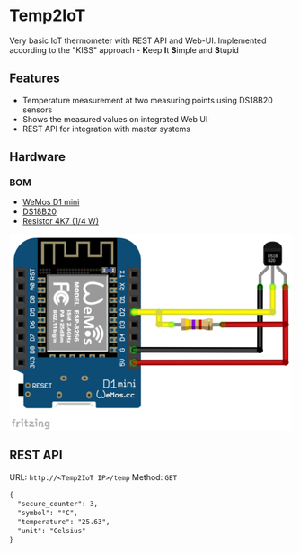 # Temp2IoT
Very basic IoT thermometer with REST API and Web-UI. Implemented according to the "KISS" approach - **K**eep **I**t **S**imple and **S**tupid

## Features
* Temperature measurement at two measuring points using DS18B20 sensors
* Shows the measured values on integrated Web UI
* REST API for integration with master systems


## Hardware

### BOM
* [WeMos D1 mini](https://www.amazon.de/IZOKEE-NodeMcu-Internet-Entwicklungsboard-Compatible/dp/B076FBY2V3/ref=as_li_ss_tl?__mk_de_DE=%C3%85M%C3%85%C5%BD%C3%95%C3%91&dchild=1&qid=1592418090&sr=8-5&linkCode=ll1&tag=100prznt-21&linkId=f3bde55472d2f2ab4ed9c8f40f638c63&language=de_DE)
* [DS18B20](https://www.amazon.de/dp/B07THK58HZ/ref=as_li_ss_tl?psc=1&pd_rd_i=B07THK58HZ&pd_rd_w=TGL74&pf_rd_p=d3e24f85-c2f2-4959-bef4-3acc5e4e81dc&pd_rd_wg=A3WRB&pf_rd_r=X37HF7ZJ44633Y9M4PCM&pd_rd_r=4a531349-a32b-4541-8ff9-788a774e66cb&spLa=ZW5jcnlwdGVkUXVhbGlmaWVyPUEyU1dRS0lBWUVCTTRRJmVuY3J5cHRlZElkPUEwOTM4MzczMkxMUllKRDA2MlZKUSZlbmNyeXB0ZWRBZElkPUEwOTg2ODAzMVNUTTE4RzQ1WEVWOCZ3aWRnZXROYW1lPXNwX2RldGFpbCZhY3Rpb249Y2xpY2tSZWRpcmVjdCZkb05vdExvZ0NsaWNrPXRydWU=&linkCode=ll1&tag=100prznt-21&linkId=0dc38a880e2eaa75ad446c9fc781f950&language=de_DE)
* [Resistor 4K7 (1/4 W)](https://www.amazon.de/10-St%C3%BCck-Metallschichtwiderst%C3%A4nde-Watt-kOhm/dp/B01LXS3YX2/ref=as_li_ss_tl?__mk_de_DE=%C3%85M%C3%85%C5%BD%C3%95%C3%91&dchild=1&keywords=widerstand+4k7&qid=1592418150&sr=8-17&linkCode=ll1&tag=100prznt-21&linkId=6a3010cb892f7c3a93626a7539130374&language=de_DE)

<p align="center">
  <img src="hardware/temp2iot_wiring.png" alt="Temp2IoT wiring" />
</p>

## REST API
URL: `http://<Temp2IoT IP>/temp`
Method: `GET`

```
{
  "secure_counter": 3,
  "symbol": "°C",
  "temperature": "25.63",
  "unit": "Celsius"
}
```
